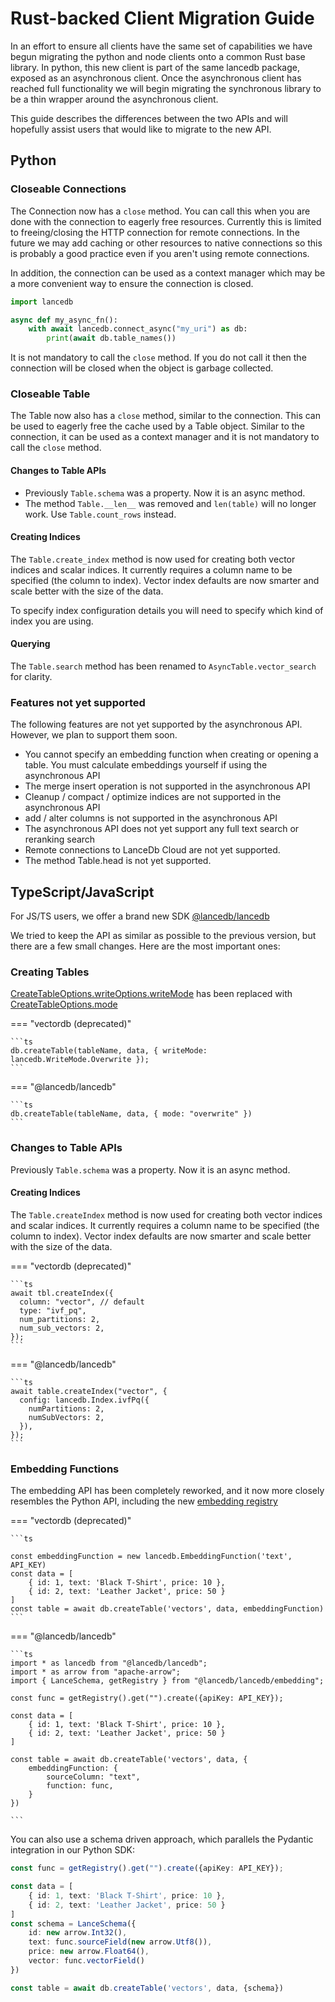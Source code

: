 # Rust-backed Client Migration Guide

In an effort to ensure all clients have the same set of capabilities we have begun migrating the
python and node clients onto a common Rust base library. In python, this new client is part of
the same lancedb package, exposed as an asynchronous client. Once the asynchronous client has
reached full functionality we will begin migrating the synchronous library to be a thin wrapper
around the asynchronous client.

This guide describes the differences between the two APIs and will hopefully assist users
that would like to migrate to the new API.

## Python
### Closeable Connections

The Connection now has a `close` method. You can call this when
you are done with the connection to eagerly free resources. Currently
this is limited to freeing/closing the HTTP connection for remote
connections. In the future we may add caching or other resources to
native connections so this is probably a good practice even if you
aren't using remote connections.

In addition, the connection can be used as a context manager which may
be a more convenient way to ensure the connection is closed.

```python
import lancedb

async def my_async_fn():
    with await lancedb.connect_async("my_uri") as db:
        print(await db.table_names())
```

It is not mandatory to call the `close` method. If you do not call it
then the connection will be closed when the object is garbage collected.

### Closeable Table

The Table now also has a `close` method, similar to the connection. This
can be used to eagerly free the cache used by a Table object. Similar to
the connection, it can be used as a context manager and it is not mandatory
to call the `close` method.

#### Changes to Table APIs

- Previously `Table.schema` was a property. Now it is an async method.
- The method `Table.__len__` was removed and `len(table)` will no longer
  work. Use `Table.count_rows` instead.

#### Creating Indices

The `Table.create_index` method is now used for creating both vector indices
and scalar indices. It currently requires a column name to be specified (the
column to index). Vector index defaults are now smarter and scale better with
the size of the data.

To specify index configuration details you will need to specify which kind of
index you are using.

#### Querying

The `Table.search` method has been renamed to `AsyncTable.vector_search` for
clarity.

### Features not yet supported

The following features are not yet supported by the asynchronous API. However,
we plan to support them soon.

- You cannot specify an embedding function when creating or opening a table.
  You must calculate embeddings yourself if using the asynchronous API
- The merge insert operation is not supported in the asynchronous API
- Cleanup / compact / optimize indices are not supported in the asynchronous API
- add / alter columns is not supported in the asynchronous API
- The asynchronous API does not yet support any full text search or reranking
  search
- Remote connections to LanceDb Cloud are not yet supported.
- The method Table.head is not yet supported.

## TypeScript/JavaScript

For JS/TS users, we offer a brand new SDK [@lancedb/lancedb](https://www.npmjs.com/package/@lancedb/lancedb)

We tried to keep the API as similar as possible to the previous version, but there are a few small changes. Here are the most important ones:

### Creating Tables

[CreateTableOptions.writeOptions.writeMode](./javascript/interfaces/WriteOptions.md#writemode) has been replaced with [CreateTableOptions.mode](./js/interfaces/CreateTableOptions.md#mode)

=== "vectordb (deprecated)"

    ```ts
    db.createTable(tableName, data, { writeMode: lancedb.WriteMode.Overwrite });
    ```

=== "@lancedb/lancedb"

    ```ts
    db.createTable(tableName, data, { mode: "overwrite" })
    ```

### Changes to Table APIs

Previously `Table.schema` was a property. Now it is an async method.

#### Creating Indices

The `Table.createIndex` method is now used for creating both vector indices
and scalar indices. It currently requires a column name to be specified (the
column to index). Vector index defaults are now smarter and scale better with
the size of the data.

=== "vectordb (deprecated)"

    ```ts
    await tbl.createIndex({
      column: "vector", // default
      type: "ivf_pq",
      num_partitions: 2,
      num_sub_vectors: 2,
    });
    ```

=== "@lancedb/lancedb"

    ```ts
    await table.createIndex("vector", {
      config: lancedb.Index.ivfPq({
        numPartitions: 2,
        numSubVectors: 2,
      }),
    });
    ```

### Embedding Functions

The embedding API has been completely reworked, and it now more closely resembles the Python API, including the new [embedding registry](./js/classes/embedding.EmbeddingFunctionRegistry.md)

=== "vectordb (deprecated)"

    ```ts

    const embeddingFunction = new lancedb.EmbeddingFunction('text', API_KEY)
    const data = [
        { id: 1, text: 'Black T-Shirt', price: 10 },
        { id: 2, text: 'Leather Jacket', price: 50 }
    ]
    const table = await db.createTable('vectors', data, embeddingFunction)
    ```

=== "@lancedb/lancedb"

    ```ts
    import * as lancedb from "@lancedb/lancedb";
    import * as arrow from "apache-arrow";
    import { LanceSchema, getRegistry } from "@lancedb/lancedb/embedding";

    const func = getRegistry().get("").create({apiKey: API_KEY});

    const data = [
        { id: 1, text: 'Black T-Shirt', price: 10 },
        { id: 2, text: 'Leather Jacket', price: 50 }
    ]

    const table = await db.createTable('vectors', data, {
        embeddingFunction: {
            sourceColumn: "text",
            function: func,
        }
    })

    ```

You can also use a schema driven approach, which parallels the Pydantic integration in our Python SDK:

```ts
const func = getRegistry().get("").create({apiKey: API_KEY});

const data = [
    { id: 1, text: 'Black T-Shirt', price: 10 },
    { id: 2, text: 'Leather Jacket', price: 50 }
]
const schema = LanceSchema({
    id: new arrow.Int32(),
    text: func.sourceField(new arrow.Utf8()),
    price: new arrow.Float64(),
    vector: func.vectorField()
})

const table = await db.createTable('vectors', data, {schema})

```

